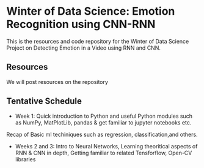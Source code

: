 # Winter of Data Science: Emotion Recognition using CNN-RNN

This is the resources and code repository for the Winter of Data Science Project on Detecting Emotion in a Video using RNN and CNN.

## Resources

We will post resources on the repository

## Tentative Schedule

- Week 1:
Quick introduction to Python and useful Python modules such as NumPy, MatPlotLib, pandas & get familiar to jupyter notebooks etc.

Recap of Basic ml techiniques such as regression, classification,and others.

- Weeks 2 and 3:
Intro to Neural Networks, Learning theoritical aspects of RNN & CNN in depth, Getting familiar to related Tensforflow, Open-CV libraries
